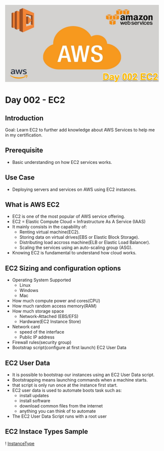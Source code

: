 ![placeholder image](https://github.com/mfranciscojr/100-Days-Of-Cloud/blob/b09b56dea78bc5e78a4f240e92ab815d844c90aa/images/Day002/day002.png)

# Day 002 - EC2

## Introduction

Goal: Learn EC2 to further add knowledge about AWS Services to help me in my certification.

## Prerequisite

- Basic understanding on how EC2 services works.

## Use Case

- Deploying servers and services on AWS using EC2 instances.

## What is AWS EC2

- EC2 is one of the most popular of AWS service offering.
- EC2 = Elastic Compute Cloud = Infrastructure As A Service (IAAS)
- It mainly consists in the capability of:
  - Renting virtual machine(EC2).
  - Storing data on virtual drives(EBS or Elastic Block Storage).
  - Distributing load accross machine(ELB or Elastic Load Balancer).
  - Scaling the services using an auto-scaling group (ASG).
- Knowing EC2 is fundamental to understand how cloud works.

## EC2 Sizing and configuration options

- Operating System Supported
  - Linux 
  - Windows
  - Mac
- How much compute power and cores(CPU)
- How much random access memory(RAM)
- How much storage space
  - Network-Attached (EBS/EFS)
  - Hardware(EC2 Instance Store)
- Network card
  - speed of the interface
  -  Public IP address
- Firewall rules(security group)
- Bootstrap script(configure at first launch) EC2 User Data

## EC2 User Data
- It is possible to bootstrap our instances using an EC2 User Data script.
- Bootstrapping means launching commands when a machine starts.
- that script is only run once at the instance first start.
- EC2 user data is used to automate boots task such as:
  - install updates
  - install software
  - download common files from the internet
  - anything you can think of to automate
- The EC2 User Data Script runs with a root user

## EC2 Instace Types Sample

! [InstanceType]()